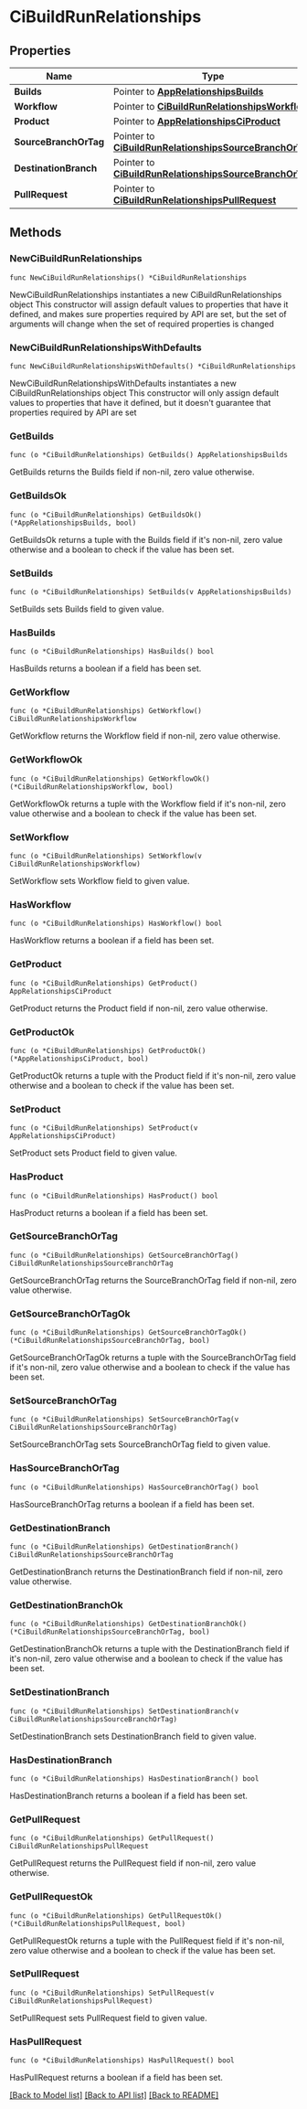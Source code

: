 # CiBuildRunRelationships

## Properties

Name | Type | Description | Notes
------------ | ------------- | ------------- | -------------
**Builds** | Pointer to [**AppRelationshipsBuilds**](AppRelationshipsBuilds.md) |  | [optional] 
**Workflow** | Pointer to [**CiBuildRunRelationshipsWorkflow**](CiBuildRunRelationshipsWorkflow.md) |  | [optional] 
**Product** | Pointer to [**AppRelationshipsCiProduct**](AppRelationshipsCiProduct.md) |  | [optional] 
**SourceBranchOrTag** | Pointer to [**CiBuildRunRelationshipsSourceBranchOrTag**](CiBuildRunRelationshipsSourceBranchOrTag.md) |  | [optional] 
**DestinationBranch** | Pointer to [**CiBuildRunRelationshipsSourceBranchOrTag**](CiBuildRunRelationshipsSourceBranchOrTag.md) |  | [optional] 
**PullRequest** | Pointer to [**CiBuildRunRelationshipsPullRequest**](CiBuildRunRelationshipsPullRequest.md) |  | [optional] 

## Methods

### NewCiBuildRunRelationships

`func NewCiBuildRunRelationships() *CiBuildRunRelationships`

NewCiBuildRunRelationships instantiates a new CiBuildRunRelationships object
This constructor will assign default values to properties that have it defined,
and makes sure properties required by API are set, but the set of arguments
will change when the set of required properties is changed

### NewCiBuildRunRelationshipsWithDefaults

`func NewCiBuildRunRelationshipsWithDefaults() *CiBuildRunRelationships`

NewCiBuildRunRelationshipsWithDefaults instantiates a new CiBuildRunRelationships object
This constructor will only assign default values to properties that have it defined,
but it doesn't guarantee that properties required by API are set

### GetBuilds

`func (o *CiBuildRunRelationships) GetBuilds() AppRelationshipsBuilds`

GetBuilds returns the Builds field if non-nil, zero value otherwise.

### GetBuildsOk

`func (o *CiBuildRunRelationships) GetBuildsOk() (*AppRelationshipsBuilds, bool)`

GetBuildsOk returns a tuple with the Builds field if it's non-nil, zero value otherwise
and a boolean to check if the value has been set.

### SetBuilds

`func (o *CiBuildRunRelationships) SetBuilds(v AppRelationshipsBuilds)`

SetBuilds sets Builds field to given value.

### HasBuilds

`func (o *CiBuildRunRelationships) HasBuilds() bool`

HasBuilds returns a boolean if a field has been set.

### GetWorkflow

`func (o *CiBuildRunRelationships) GetWorkflow() CiBuildRunRelationshipsWorkflow`

GetWorkflow returns the Workflow field if non-nil, zero value otherwise.

### GetWorkflowOk

`func (o *CiBuildRunRelationships) GetWorkflowOk() (*CiBuildRunRelationshipsWorkflow, bool)`

GetWorkflowOk returns a tuple with the Workflow field if it's non-nil, zero value otherwise
and a boolean to check if the value has been set.

### SetWorkflow

`func (o *CiBuildRunRelationships) SetWorkflow(v CiBuildRunRelationshipsWorkflow)`

SetWorkflow sets Workflow field to given value.

### HasWorkflow

`func (o *CiBuildRunRelationships) HasWorkflow() bool`

HasWorkflow returns a boolean if a field has been set.

### GetProduct

`func (o *CiBuildRunRelationships) GetProduct() AppRelationshipsCiProduct`

GetProduct returns the Product field if non-nil, zero value otherwise.

### GetProductOk

`func (o *CiBuildRunRelationships) GetProductOk() (*AppRelationshipsCiProduct, bool)`

GetProductOk returns a tuple with the Product field if it's non-nil, zero value otherwise
and a boolean to check if the value has been set.

### SetProduct

`func (o *CiBuildRunRelationships) SetProduct(v AppRelationshipsCiProduct)`

SetProduct sets Product field to given value.

### HasProduct

`func (o *CiBuildRunRelationships) HasProduct() bool`

HasProduct returns a boolean if a field has been set.

### GetSourceBranchOrTag

`func (o *CiBuildRunRelationships) GetSourceBranchOrTag() CiBuildRunRelationshipsSourceBranchOrTag`

GetSourceBranchOrTag returns the SourceBranchOrTag field if non-nil, zero value otherwise.

### GetSourceBranchOrTagOk

`func (o *CiBuildRunRelationships) GetSourceBranchOrTagOk() (*CiBuildRunRelationshipsSourceBranchOrTag, bool)`

GetSourceBranchOrTagOk returns a tuple with the SourceBranchOrTag field if it's non-nil, zero value otherwise
and a boolean to check if the value has been set.

### SetSourceBranchOrTag

`func (o *CiBuildRunRelationships) SetSourceBranchOrTag(v CiBuildRunRelationshipsSourceBranchOrTag)`

SetSourceBranchOrTag sets SourceBranchOrTag field to given value.

### HasSourceBranchOrTag

`func (o *CiBuildRunRelationships) HasSourceBranchOrTag() bool`

HasSourceBranchOrTag returns a boolean if a field has been set.

### GetDestinationBranch

`func (o *CiBuildRunRelationships) GetDestinationBranch() CiBuildRunRelationshipsSourceBranchOrTag`

GetDestinationBranch returns the DestinationBranch field if non-nil, zero value otherwise.

### GetDestinationBranchOk

`func (o *CiBuildRunRelationships) GetDestinationBranchOk() (*CiBuildRunRelationshipsSourceBranchOrTag, bool)`

GetDestinationBranchOk returns a tuple with the DestinationBranch field if it's non-nil, zero value otherwise
and a boolean to check if the value has been set.

### SetDestinationBranch

`func (o *CiBuildRunRelationships) SetDestinationBranch(v CiBuildRunRelationshipsSourceBranchOrTag)`

SetDestinationBranch sets DestinationBranch field to given value.

### HasDestinationBranch

`func (o *CiBuildRunRelationships) HasDestinationBranch() bool`

HasDestinationBranch returns a boolean if a field has been set.

### GetPullRequest

`func (o *CiBuildRunRelationships) GetPullRequest() CiBuildRunRelationshipsPullRequest`

GetPullRequest returns the PullRequest field if non-nil, zero value otherwise.

### GetPullRequestOk

`func (o *CiBuildRunRelationships) GetPullRequestOk() (*CiBuildRunRelationshipsPullRequest, bool)`

GetPullRequestOk returns a tuple with the PullRequest field if it's non-nil, zero value otherwise
and a boolean to check if the value has been set.

### SetPullRequest

`func (o *CiBuildRunRelationships) SetPullRequest(v CiBuildRunRelationshipsPullRequest)`

SetPullRequest sets PullRequest field to given value.

### HasPullRequest

`func (o *CiBuildRunRelationships) HasPullRequest() bool`

HasPullRequest returns a boolean if a field has been set.


[[Back to Model list]](../README.md#documentation-for-models) [[Back to API list]](../README.md#documentation-for-api-endpoints) [[Back to README]](../README.md)


